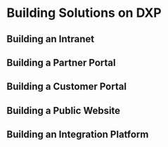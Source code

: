 # Building Solutions on DXP

## Building an Intranet

## Building a Partner Portal

## Building a Customer Portal

## Building a Public Website

## Building an Integration Platform
